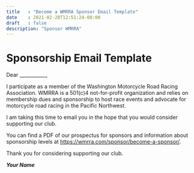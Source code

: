 ```yaml
---
title   : "Become a WMRRA Sponsor Email Template"
date    : 2021-02-28T12:51:24-08:00
draft   : false
description: "Sponsor WMRRA"
---
```


# Sponsorship Email Template

Dear ___________,

I participate as a member of the Washington Motorcycle Road Racing Association. WMRRA is a 501(c)4
not-for-profit organization and relies on membership dues and sponsorship to host race events and
advocate for motorcycle road racing in the Pacific Northwest.

I am taking this time to email you in the hope that you would consider supporting our club. 

You can find a PDF of our prospectus for sponsors and information about sponsorship levels at https://wmrra.com/sponsor/become-a-sponsor/.

Thank you for considering supporting our club.

___*Your Name*___